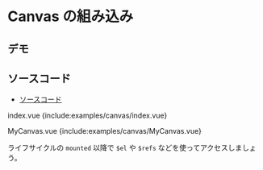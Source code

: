 # Canvas の組み込み

## デモ

<client-only>
<demo-block>
  <examples-canvas-index/>
</demo-block>
</client-only>

## ソースコード

- [ソースコード](https://github.com/mio3io/cr-vue/tree/master/docs/.vuepress/components/examples/canvas)

<code-caption>index.vue</code-caption>
{include:examples/canvas/index.vue}

<code-caption>MyCanvas.vue</code-caption>
{include:examples/canvas/MyCanvas.vue}

ライフサイクルの `mounted` 以降で `$el` や `$refs` などを使ってアクセスしましょう。

<google-ads/>
